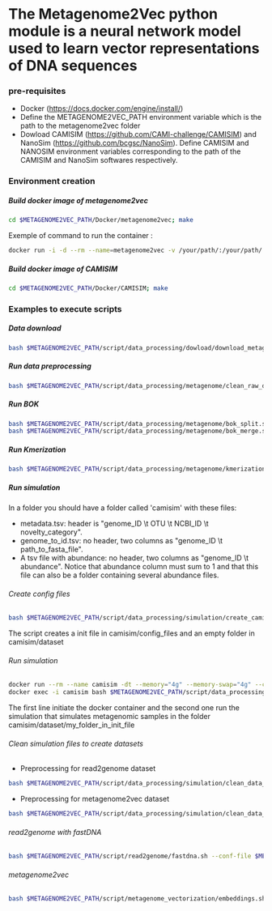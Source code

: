 # The Metagenome2Vec python module is a neural network model used to learn vector representations of DNA sequences 


### pre-requisites
- Docker (https://docs.docker.com/engine/install/)
- Define the METAGENOME2VEC_PATH environment variable which is the path to the metagenome2vec folder
- Dowload CAMISIM (https://github.com/CAMI-challenge/CAMISIM) and NanoSim (https://github.com/bcgsc/NanoSim). Define CAMISIM and NANOSIM environment variables corresponding to the path of the CAMISIM and NanoSim softwares respectively.


### Environment creation

##### Build docker image of metagenome2vec
```bash
cd $METAGENOME2VEC_PATH/Docker/metagenome2vec; make
```
Exemple of command to run the container : 
```bash
docker run -i -d --rm --name=metagenome2vec -v /your/path/:/your/path/ -e METAGENOME2VEC_PATH=$METAGENOME2VEC_PATH -e CAMISIM=$CAMISIM -e NANOSIM=$NANNOSIM maxence27/metagenome2vec:1.0
```

##### Build docker image of CAMISIM
```bash
cd $METAGENOME2VEC_PATH/Docker/CAMISIM; make
```

### Examples to execute scripts

##### Data download
```bash
bash $METAGENOME2VEC_PATH/script/data_processing/dowload/download_metagenomic_data_from_tsv_file.sh --path-input $METAGENOME2VEC_PATH/data/cirrhosis/download_file.tsv --path-output ~/Documents/tmp/data_cirrhosis/
```

##### Run data preprocessing
```bash
bash $METAGENOME2VEC_PATH/script/data_processing/metagenome/clean_raw_data.sh --conf-file $METAGENOME2VEC_PATH/script/data_processing/metagenome/clean_raw_data.yaml
```

##### Run BOK
```bash
bash $METAGENOME2VEC_PATH/script/data_processing/metagenome/bok_split.sh --conf-file $METAGENOME2VEC_PATH/script/data_processing/metagenome/bok_split.yaml
bash $METAGENOME2VEC_PATH/script/data_processing/metagenome/bok_merge.sh --conf-file $METAGENOME2VEC_PATH/script/data_processing/metagenome/bok_merge.yaml
```

##### Run Kmerization
```bash
bash $METAGENOME2VEC_PATH/script/data_processing/metagenome/kmerization.sh --conf-file $METAGENOME2VEC_PATH/script/data_processing/metagenome/kmerization.yaml
```

##### Run simulation
In a folder you should have a folder called 'camisim' with these files:
- metadata.tsv: header is "genome_ID \t OTU \t NCBI_ID \t novelty_category".
- genome_to_id.tsv: no header, two columns as "genome_ID \t path_to_fasta_file".
- A tsv file with abundance: no header, two columns as "genome_ID \t abundance". Notice that abundance column must sum to 1 and that this file can also be a folder containing several abundance files.

###### Create config files
```bash
bash $METAGENOME2VEC_PATH/script/data_processing/simulation/create_camisim_config_file.sh --conf-file $METAGENOME2VEC_PATH/script/data_processing/simulation/create_camisim_config_file.yaml
```
The script creates a init file in camisim/config_files and an empty folder in camisim/dataset

###### Run simulation
```bash
docker run --rm --name camisim -dt --memory="4g" --memory-swap="4g" --cpus="4.0" -e METAGENOME2VEC_PATH=$METAGENOME2VEC_PATH -e CAMISIM=$CAMISIM -e NANOSIM=$NANOSIM -v /your/path/:/your/path/ maxence27/camisim:1.0`
docker exec -i camisim bash $METAGENOME2VEC_PATH/script/data_processing/simulation/run_camisim.sh --conf-file $METAGENOME2VEC_PATH/script/data_processing/simulation/run_camisim.yaml
```
The first line initiate the docker container and the second one run the simulation that simulates metagenomic samples in the folder camisim/dataset/my_folder_in_init_file

###### Clean simulation files to create datasets
- Preprocessing for read2genome dataset
```bash
bash $METAGENOME2VEC_PATH/script/data_processing/simulation/clean_data_for_read2genome.sh --conf-file $METAGENOME2VEC_PATH/script/data_processing/simulation/clean_data_for_read2genome.yaml
```
- Preprocessing for metagenome2vec dataset
```bash
bash $METAGENOME2VEC_PATH/script/data_processing/simulation/clean_data_for_metagenome2vec.sh --conf-file $METAGENOME2VEC_PATH/script/data_processing/simulation/clean_data_for_metagenome2vec.yaml
```

###### read2genome with fastDNA
```bash
bash $METAGENOME2VEC_PATH/script/read2genome/fastdna.sh --conf-file $METAGENOME2VEC_PATH/script/read2genome/fastdna.yaml
```

###### metagenome2vec
```bash
bash $METAGENOME2VEC_PATH/script/metagenome_vectorization/embeddings.sh --conf-file $METAGENOME2VEC_PATH/script/metagenome_vectorization/embeddings.yaml
```